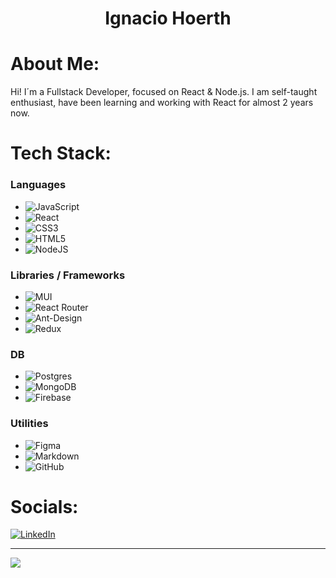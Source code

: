 <h1 align="center">Ignacio Hoerth</h1>

#  About Me:
Hi! I´m a Fullstack Developer, focused on React & Node.js. I am self-taught enthusiast, have been learning and working with React for almost 2 years now. 
 
#  Tech Stack:
### Languages
- ![JavaScript](https://img.shields.io/badge/javascript-%23323330.svg?style=for-the-badge&logo=javascript&logoColor=%23F7DF1E)
- ![React](https://img.shields.io/badge/react-%2320232a.svg?style=for-the-badge&logo=react&logoColor=%2361DAFB) 
- ![CSS3](https://img.shields.io/badge/css3-%231572B6.svg?style=for-the-badge&logo=css3&logoColor=white)
- ![HTML5](https://img.shields.io/badge/html5-%23E34F26.svg?style=for-the-badge&logo=html5&logoColor=white)
- ![NodeJS](https://img.shields.io/badge/node.js-6DA55F?style=for-the-badge&logo=node.js&logoColor=white)
### Libraries / Frameworks
- ![MUI](https://img.shields.io/badge/MUI-%230081CB.svg?style=for-the-badge&logo=material-ui&logoColor=white) 
- ![React Router](https://img.shields.io/badge/React_Router-CA4245?style=for-the-badge&logo=react-router&logoColor=white)
- ![Ant-Design](https://img.shields.io/badge/-AntDesign-%230170FE?style=for-the-badge&logo=ant-design&logoColor=white)
- ![Redux](https://img.shields.io/badge/redux-%23593d88.svg?style=for-the-badge&logo=redux&logoColor=white) 
### DB
- ![Postgres](https://img.shields.io/badge/postgres-%23316192.svg?style=for-the-badge&logo=postgresql&logoColor=white)
- ![MongoDB](https://img.shields.io/badge/MongoDB-%234ea94b.svg?style=for-the-badge&logo=mongodb&logoColor=white) 
- ![Firebase](https://img.shields.io/badge/firebase-%23039BE5.svg?style=for-the-badge&logo=firebase)
### Utilities
- ![Figma](https://img.shields.io/badge/figma-%23F24E1E.svg?style=for-the-badge&logo=figma&logoColor=white) 
- ![Markdown](https://img.shields.io/badge/markdown-%23000000.svg?style=for-the-badge&logo=markdown&logoColor=white) 
- ![GitHub](https://img.shields.io/badge/GitHub-%23000000.svg?style=for-the-badge&logo=github&logoColor=white)





# Socials:
[![LinkedIn](https://img.shields.io/badge/LinkedIn-%230077B5.svg?logo=linkedin&logoColor=white)](https://linkedin.com/in/https://www.linkedin.com/in/ignaciohoerth/) 

---
[![](https://visitcount.itsvg.in/api?id=iHoerth&icon=0&color=0)](https://visitcount.itsvg.in)

